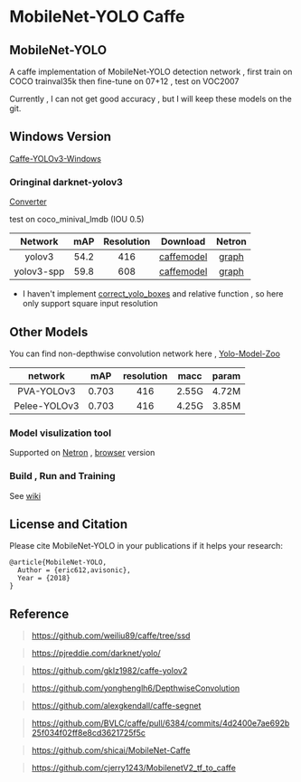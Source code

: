 # MobileNet-YOLO Caffe

## MobileNet-YOLO 

A caffe implementation of MobileNet-YOLO detection network , first train on COCO trainval35k then fine-tune on 07+12 , test on VOC2007

Currently , I can not get good accuracy , but I will keep these models on the git.

## Windows Version

[Caffe-YOLOv3-Windows](https://github.com/eric612/Caffe-YOLOv2-Windows)

### Oringinal darknet-yolov3

[Converter](models/darknet_yolov3) 

test on coco_minival_lmdb (IOU 0.5)

Network|mAP|Resolution|Download|Netron|
:---:|:---:|:---:|:---:|:---:
yolov3|54.2|416|[caffemodel](https://drive.google.com/file/d/1nYgjOg8o48qQ3Cw47CamERgJVgLlo-Cu/view?usp=sharing)|[graph](http://lutzroeder.github.io/netron/?gist=59c75a50e5b91d6dd80a879df3cfaf55)
yolov3-spp|59.8|608|[caffemodel](https://drive.google.com/file/d/1eEFXWPFnCt6fWtmS6zTsPkAQgW0VFkt7/view?usp=sharing)|[graph](http://lutzroeder.github.io/netron/?gist=71edbfacf4d39c56f2d82cbcb739ae38)

* I haven't implement [correct_yolo_boxes](https://github.com/pjreddie/darknet/blob/master/src/yolo_layer.c) and relative function , so here only support square input resolution

## Other Models

You can find non-depthwise convolution network here , [Yolo-Model-Zoo](https://github.com/eric612/Yolo-Model-Zoo.git)

network|mAP|resolution|macc|param|
:---:|:---:|:---:|:---:|:---:|
PVA-YOLOv3|0.703|416|2.55G|4.72M|
Pelee-YOLOv3|0.703|416|4.25G|3.85M|

### Model visulization tool

Supported on [Netron](https://github.com/lutzroeder/netron) , [browser](https://lutzroeder.github.io/netron/) version

### Build , Run and Training

See [wiki](https://github.com/eric612/MobileNet-YOLO/wiki)


## License and Citation


Please cite MobileNet-YOLO in your publications if it helps your research:

    @article{MobileNet-YOLO,
      Author = {eric612,avisonic},
      Year = {2018}
    }
    
## Reference

> https://github.com/weiliu89/caffe/tree/ssd

> https://pjreddie.com/darknet/yolo/

> https://github.com/gklz1982/caffe-yolov2

> https://github.com/yonghenglh6/DepthwiseConvolution

> https://github.com/alexgkendall/caffe-segnet

> https://github.com/BVLC/caffe/pull/6384/commits/4d2400e7ae692b25f034f02ff8e8cd3621725f5c

> https://github.com/shicai/MobileNet-Caffe

> https://github.com/cjerry1243/MobilenetV2_tf_to_caffe
